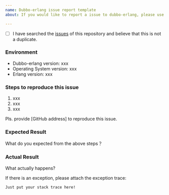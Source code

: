 ```yaml
---
name: Dubbo-erlang issue report template
about: If you would like to report a issue to dubbo-erlang, please use this template.

---
```


- [ ] I have searched the [issues](https://github.com/apache/dubbo-erlang/issues) of this repository and believe that this is not a duplicate.

### Environment

* Dubbo-erlang version: xxx
* Operating System version: xxx
* Erlang version: xxx

### Steps to reproduce this issue

1. xxx
2. xxx
3. xxx

Pls. provide [GitHub address] to reproduce this issue.

### Expected Result

What do you expected from the above steps？

### Actual Result

What actually happens?

If there is an exception, please attach the exception trace:

```
Just put your stack trace here!
```